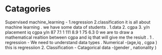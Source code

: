 # Catagories
Supervised machine_learning - 
1.regression 
2.classification 
it is all about machine learning . we have some data of students . 1.data 2. cgpa 3. y/n placement 
iq  cgpa  y/n 
87  7.1   1 
111 8.9   1 
75  6.3   0 
we are to draw a mathematical realtion between cgpa and iq that will give me the resiult . 
1 . regression - 
We need to understand data types .
Numerical -(age,iq , cgpa ) 
this is regressiion 
2. Classification -
Catagorical data -(gender , nationality )
